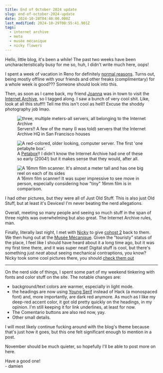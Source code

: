 ```yaml
---
title: End of October 2024 update
slug: end-of-october-2024-update
date: 2024-10-28T04:40:00.000Z
last_modified: 2024-10-29T00:55:41.901Z
tags:
  - internet archive
  - meta
  - musée mécanique
  - nicky flowers
---
```


Hello, little blog, it's been a while! The past two weeks have been uncharacteristically busy for me so, huh, I didn't write much here, oops!

I spent a week of vacation in Reno for definitely [normal reasons](https://goblfc.org/). Turns out, being mostly offline with your friends and other freaks (complimentary) for a whole week is good??? Someone should look into this.

Then, as soon as I came back, my friend [Joanna](https://www.joannablackhart.com/) was in town to visit the [Internet Archive](https://archive.org/), so I tagged along. I saw a bunch of very cool shit. Like, look at all this stuff!! Tell me this isn't cool as hell!!
Excuse the shoddy photography job lmao.

<figure>
<img src="https://bear-images.sfo2.cdn.digitaloceanspaces.com/damien/servers.webp" alt="three, multiple meters-all servers, all belonging to the Internet Archive" />
<figcaption>Servers!! A few of the many (I was told) servers that the Internet Archive HQ in San Francisco houses</figcaption>
</figure>

<figure>
<img src="https://bear-images.sfo2.cdn.digitaloceanspaces.com/damien/petabox.webp" alt="A red-colored, older looking, computer server. The first 'one petabyte box'." />
<figcaption>A <a href="https://en.wikipedia.org/wiki/PetaBox">Petabox</a>!! I didn't know the Internet Archive had one of these so early (2004!) but it makes sense that they would, after all.</figcaption>
</figure>

<figure>
<img src="https://bear-images.sfo2.cdn.digitaloceanspaces.com/damien/16mm-scanner.webp" alt="A 16mm film scanner. It's almost a meter tall and has one big reel on each of its sides" />
<figcaption>
A 16mm film scanner! It was super impressive to see move in person, especially considering how "tiny" 16mm film is in comparison. 
</figcaption>
</figure>

I had other pictures, but they were all of Just Old Stuff. This is also just Old Stuff, but at least it's Devices! I'm never beating the nerd allegations.

Overall, meeting so many people and seeing so much stuff in the span of three nights was overwhelming but also great. The Internet Archive rules, man.

Finally, literally last night, I met with [Nicky](https://nickyflowers.com/) to give [cohost 2](https://damien.zone/bay-area-cohost-wake/) back to them. We then hung out at the [Musée Mécanique](https://museemecanique.com/). Given the "touristy" status of the place, I feel like I should have heard about it a long time ago, but it was my first time there, and it was super neat! Digital stuff is cool, but there's something just _neat_ about seeing mechanical contraptions, you know? Nicky took some cool pictures there, you should [check them out](https://nickyflowers.com/blog/post_102724)

<hr />

On the nerd side of things, I spent some part of my weekend tinkering with fonts and color stuff on the site. The notable changes are:

- background/text colors are warmer, especially in light mode.
- the headings are now using [Young Serif](https://fonts.google.com/specimen/Young+Serif) instead of Hack (a monospaced font) and, more importantly, are dark red anymore. As much as I like my deep-red accent color, it got old pretty quickly on the headings, in my opinion. I'm still keeping it for link underlines, at least for now.
- The Comentario buttons are also red now, yay.
- Other small details.

I will most likely continue fucking around with the blog's theme because that's just how it goes, but this one felt significant enough to mention in a post.

November should be much quieter, so hopefully I'll be able to post more on here.

Have a good one!  
\- damien
